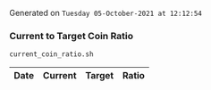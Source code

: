 Generated on `Tuesday 05-October-2021 at 12:12:54`

### Current to Target Coin Ratio
`current_coin_ratio.sh`

Date|Current|Target|Ratio
---|---|---|---
